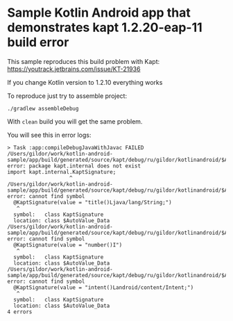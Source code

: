 # Sample Kotlin Android app that demonstrates kapt 1.2.20-eap-11 build error

This sample reproduces this build problem with Kapt:
https://youtrack.jetbrains.com/issue/KT-21936

If you change Kotlin version to 1.2.10 everything works

To reproduce just try to assemble project:

```
./gradlew assembleDebug
```

With `clean` build you will get the same problem.

You will see this in error logs:

```
> Task :app:compileDebugJavaWithJavac FAILED
/Users/gildor/work/kotlin-android-sample/app/build/generated/source/kapt/debug/ru/gildor/kotlinandroid/$AutoValue_Data.java:5: error: package kapt.internal does not exist
import kapt.internal.KaptSignature;
                    ^
/Users/gildor/work/kotlin-android-sample/app/build/generated/source/kapt/debug/ru/gildor/kotlinandroid/$AutoValue_Data.java:30: error: cannot find symbol
  @KaptSignature(value = "title()Ljava/lang/String;")
   ^
  symbol:   class KaptSignature
  location: class $AutoValue_Data
/Users/gildor/work/kotlin-android-sample/app/build/generated/source/kapt/debug/ru/gildor/kotlinandroid/$AutoValue_Data.java:36: error: cannot find symbol
  @KaptSignature(value = "number()I")
   ^
  symbol:   class KaptSignature
  location: class $AutoValue_Data
/Users/gildor/work/kotlin-android-sample/app/build/generated/source/kapt/debug/ru/gildor/kotlinandroid/$AutoValue_Data.java:43: error: cannot find symbol
  @KaptSignature(value = "intent()Landroid/content/Intent;")
   ^
  symbol:   class KaptSignature
  location: class $AutoValue_Data
4 errors
```